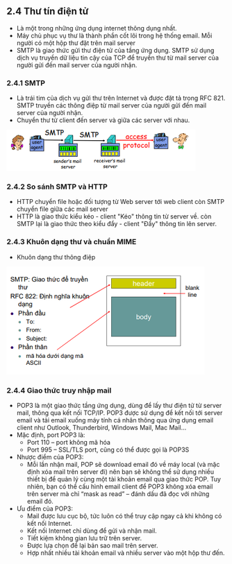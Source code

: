 ## 2.4 Thư tín điện tử
- Là một trong những ứng dụng internet thông dụng nhất.
- Máy chủ phục vụ thư là thành phần cốt lõi trong hệ thống email. Mỗi người có một hộp thư đặt trên mail server
- SMTP là giao thức gửi thư điện tử của tầng ứng dụng. SMTP sử dụng dịch vụ truyền dữ liệu tin cậy của TCP để truyền thư từ mail server của người gửi đến mail server của người nhận.
### 2.4.1 SMTP
- Là trái tim của dịch vụ gửi thư trên Internet và được đặt tả trong RFC 821. SMTP truyền các thông điệp từ mail server của người gửi đến mail server của người nhận.
- Chuyển thư từ client đến server và giữa các server với nhau.
<img src = "../../jmg/SMP.PNG">

### 2.4.2 So sánh SMTP và HTTP
- HTTP chuyển file hoặc đối tượng từ Web server tới web client còn SMTP chuyển file giữa các mail server
- HTTP là giao thức kiểu kéo - client "Kéo" thông tin từ server về. còn SMTP lại là giao thức theo kiểu đẩy - client "Đẩy" thông tin lên server.
### 2.4.3 Khuôn dạng thư và chuẩn MIME
- Khuôn dạng thư thông điệp
<img src = "../../jmg/khuondang.PNG">

### 2.4.4 Giao thức truy nhập mail
- POP3 là một giao thức tầng ứng dụng, dùng để lấy thư điện tử từ server mail, thông qua kết nối TCP/IP. POP3 được sử dụng để kết nối tới server email và tải email xuống máy tính cá nhân thông qua ứng dụng email client như Outlook, Thunderbird, Windows Mail, Mac Mail…
- Mặc định, port POP3 là:
    + Port 110 – port không mã hóa
    + Port 995 – SSL/TLS port, cũng có thể được gọi là POP3S
- Nhược điểm của POP3:
    + Mỗi lần nhận mail, POP sẽ download email đó về máy local (và mặc định xóa mail trên server đi) nên bạn sẽ không thể sử dụng nhiều thiết bị để quản lý cùng một tài khoản email qua giao thức POP. Tuy nhiên, bạn có thể cấu hình email client để POP3 không xóa email trên server mà chỉ “mask as read” – đánh dấu đã đọc với những email đó.
- Ưu điểm của POP3:
    + Mail được lưu cục bộ, tức luôn có thể truy cập ngay cả khi không có kết nối Internet.
    + Kết nối Internet chỉ dùng để gửi và nhận mail.
    + Tiết kiệm không gian lưu trữ trên server.
    + Được lựa chọn để lại bản sao mail trên server.
    + Hợp nhất nhiều tài khoản email và nhiều server vào một hộp thư đến.
